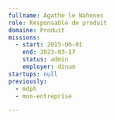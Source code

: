 ```yaml
---
fullname: Agathe le Nahenec
role: Responsable de produit
domaine: Produit
missions:
  - start: 2015-06-01
    end: 2023-03-17
    status: admin
    employer: dinum
startups: null
previously:
  - mdph
  - mon-entreprise

---
```


